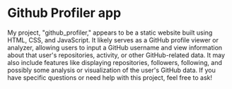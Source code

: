 # Github Profiler app

My project, "github_profiler," appears to be a static website built using HTML, CSS, and JavaScript. It likely serves as a GitHub profile viewer or analyzer, allowing users to input a GitHub username and view information about that user's repositories, activity, or other GitHub-related data. It may also include features like displaying repositories, followers, following, and possibly some analysis or visualization of the user's GitHub data. If you have specific questions or need help with this project, feel free to ask!
